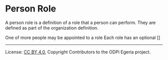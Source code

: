 <!-- SPDX-License-Identifier: CC-BY-4.0 -->
<!-- Copyright Contributors to the ODPi Egeria project. -->

# Person Role

A person role is a definition of a role that a person can perform.
They are defined as part of the organization definition.

One of more people may be appointed to a role 
Each role has an optional []


----
License: [CC BY 4.0](https://creativecommons.org/licenses/by/4.0/),
Copyright Contributors to the ODPi Egeria project.